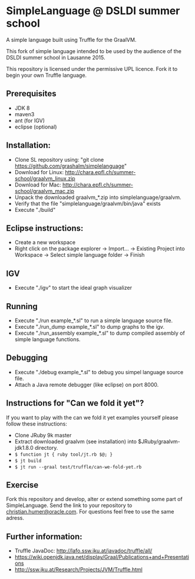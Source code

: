 # SimpleLanguage @ DSLDI summer school

A simple language built using Truffle for the GraalVM.

This fork of simple language intended to be used by the audience of the DSLDI summer school in Lausanne 2015.

This repository is licensed under the permissive UPL licence. Fork it to begin
your own Truffle language.

## Prerequisites
* JDK 8
* maven3 
* ant (for IGV)
* eclipse (optional)

## Installation:

* Clone SL repository using:
   "git clone https://github.com/grashalm/simplelanguage"
* Download 
   for Linux: http://chara.epfl.ch/summer-school/graalvm_linux.zip
* Download for Mac: http://chara.epfl.ch/summer-school/graalvm_mac.zip
* Unpack the downloaded graalvm_*.zip into simplelanguage/graalvm. 
* Verify that the file "simplelanguage/graalvm/bin/java" exists
* Execute "./build"

## Eclipse instructions:

* Create a new workspace
* Right click on the package explorer -> Import... -> Existing Project into Workspace -> Select simple language folder -> Finish

## IGV

* Execute "./igv" to start the ideal graph visualizer

## Running

* Execute "./run example_*.sl" to run a simple language source file.
* Execute "./run_dump example_*.sl" to dump graphs to the igv.
* Execute "./run_assembly example_*.sl" to dump compiled assembly of simple language functions.

## Debugging

* Execute "./debug example_*.sl" to debug you simpel language source file.
* Attach a Java remote debugger (like eclipse) on port 8000.


## Instructions for "Can we fold it yet"?
If you want to play with the can we fold it yet examples yourself please follow these instructions:

* Clone JRuby 9k master
* Extract downloaded graalvm (see installation) into $JRuby/graalvm-jdk1.8.0 directory.
* `$ function jt { ruby tool/jt.rb $@; }`
* `$ jt build`
* `$ jt run --graal test/truffle/can-we-fold-yet.rb`

## Exercise
Fork this repository and develop, alter or extend something some part of SimpleLanguage.
Send the link to your repository to christian.humer@oracle.com.
For questions feel free to use the same adress.


## Further information:
* Truffle JavaDoc: http://lafo.ssw.jku.at/javadoc/truffle/all/
* https://wiki.openjdk.java.net/display/Graal/Publications+and+Presentations
* http://ssw.jku.at/Research/Projects/JVM/Truffle.html
